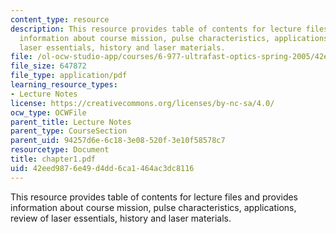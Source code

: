 ```yaml
---
content_type: resource
description: This resource provides table of contents for lecture files and provides
  information about course mission, pulse characteristics, applications, review of
  laser essentials, history and laser materials.
file: /ol-ocw-studio-app/courses/6-977-ultrafast-optics-spring-2005/42eed9876e49d4dd6ca1464ac3dc8116_chapter1.pdf
file_size: 647872
file_type: application/pdf
learning_resource_types:
- Lecture Notes
license: https://creativecommons.org/licenses/by-nc-sa/4.0/
ocw_type: OCWFile
parent_title: Lecture Notes
parent_type: CourseSection
parent_uid: 94257d6e-6c18-3e08-520f-3e10f58578c7
resourcetype: Document
title: chapter1.pdf
uid: 42eed987-6e49-d4dd-6ca1-464ac3dc8116
---
```

This resource provides table of contents for lecture files and provides information about course mission, pulse characteristics, applications, review of laser essentials, history and laser materials.
